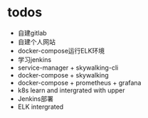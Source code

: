 # todos

- 自建gitlab
- 自建个人网站
- docker-compose运行ELK环境
- 学习jenkins
- service-manager + skywalking-cli
- docker-compose + skywalking
- docker-compose + prometheus + grafana
- k8s learn and intergrated with upper
- Jenkins部署
- ELK intergrated




